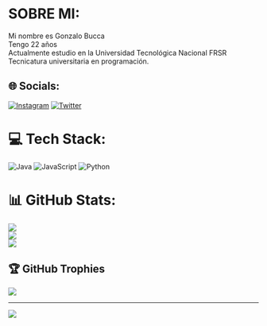 # SOBRE MI:
Mi nombre es Gonzalo Bucca<br>Tengo 22 años <br>Actualmente estudio en la Universidad Tecnológica Nacional FRSR <br>Tecnicatura universitaria en programación.


## 🌐 Socials:
[![Instagram](https://img.shields.io/badge/Instagram-%23E4405F.svg?logo=Instagram&logoColor=white)](https://instagram.com/https://www.instagram.com/gonzabbucca/) [![Twitter](https://img.shields.io/badge/Twitter-%231DA1F2.svg?logo=Twitter&logoColor=white)](https://twitter.com/https://twitter.com/ggbuccaa) 

# 💻 Tech Stack:
![Java](https://img.shields.io/badge/java-%23ED8B00.svg?style=for-the-badge&logo=openjdk&logoColor=white) ![JavaScript](https://img.shields.io/badge/javascript-%23323330.svg?style=for-the-badge&logo=javascript&logoColor=%23F7DF1E) ![Python](https://img.shields.io/badge/python-3670A0?style=for-the-badge&logo=python&logoColor=ffdd54)
# 📊 GitHub Stats:
![](https://github-readme-stats.vercel.app/api?username=GonzaloBucca&theme=merko&hide_border=false&include_all_commits=true&count_private=false)<br/>
![](https://github-readme-streak-stats.herokuapp.com/?user=GonzaloBucca&theme=merko&hide_border=false)<br/>
![](https://github-readme-stats.vercel.app/api/top-langs/?username=GonzaloBucca&theme=merko&hide_border=false&include_all_commits=true&count_private=false&layout=compact)

## 🏆 GitHub Trophies
![](https://github-profile-trophy.vercel.app/?username=GonzaloBucca&theme=apprentice&no-frame=false&no-bg=true&margin-w=4)

---
[![](https://visitcount.itsvg.in/api?id=GonzaloBucca&icon=0&color=0)](https://visitcount.itsvg.in)

<!-- Proudly created with GPRM ( https://gprm.itsvg.in ) -->
